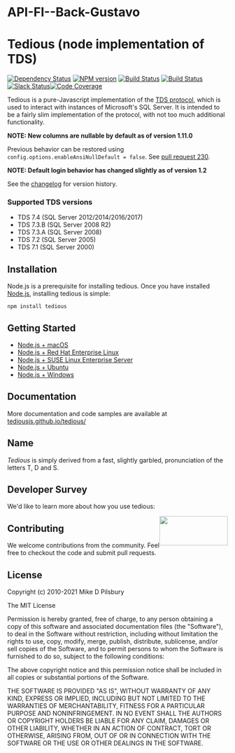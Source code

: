 # API-FI--Back-Gustavo
# Tedious (node implementation of TDS)
[![Dependency Status](https://david-dm.org/tediousjs/tedious.svg)](https://david-dm.org/tediousjs/tedious) [![NPM version](https://badge.fury.io/js/tedious.svg)](http://badge.fury.io/js/tedious) [![Build Status](https://secure.travis-ci.org/tediousjs/tedious.svg)](http://travis-ci.org/tediousjs/tedious) [![Build Status](https://ci.appveyor.com/api/projects/status/ike3p58hljpyffrl?svg=true)](https://ci.appveyor.com/project/tediousjs/tedious) [![Slack Status](https://tediousjs-slack.herokuapp.com/badge.svg)](https://tediousjs-slack.herokuapp.com/)[![Code Coverage](https://codecov.io/gh/tediousjs/tedious/badge.svg)](https://codecov.io/gh/tediousjs/tedious)


Tedious is a pure-Javascript implementation of the [TDS protocol](http://msdn.microsoft.com/en-us/library/dd304523.aspx),
which is used to interact with instances of Microsoft's SQL Server. It is intended to be a fairly slim implementation of the protocol, with not too much additional functionality.

**NOTE: New columns are nullable by default as of version 1.11.0**

Previous behavior can be restored using `config.options.enableAnsiNullDefault = false`. See [pull request 230](https://github.com/tediousjs/tedious/pull/230).

**NOTE: Default login behavior has changed slightly as of version 1.2**

See the [changelog](https://github.com/tediousjs/tedious/releases) for version history.


### Supported TDS versions

- TDS 7.4 (SQL Server 2012/2014/2016/2017)
- TDS 7.3.B (SQL Server 2008 R2)
- TDS 7.3.A (SQL Server 2008)
- TDS 7.2 (SQL Server 2005)
- TDS 7.1 (SQL Server 2000)

## Installation

Node.js is a prerequisite for installing tedious. Once you have installed [Node.js](https://nodejs.org/), installing tedious is simple:

    npm install tedious

## Getting Started
- [Node.js + macOS](https://www.microsoft.com/en-us/sql-server/developer-get-started/node/mac/)
- [Node.js + Red Hat Enterprise Linux](https://www.microsoft.com/en-us/sql-server/developer-get-started/node/rhel/)
- [Node.js + SUSE Linux Enterprise Server](https://www.microsoft.com/en-us/sql-server/developer-get-started/node/sles/)
- [Node.js + Ubuntu](https://www.microsoft.com/en-us/sql-server/developer-get-started/node/ubuntu/)
- [Node.js + Windows](https://www.microsoft.com/en-us/sql-server/developer-get-started/node/windows/)

<a name="documentation"></a>
## Documentation
More documentation and code samples are available at [tediousjs.github.io/tedious/](http://tediousjs.github.io/tedious/)

<a name="name"></a>
## Name
_Tedious_ is simply derived from a fast, slightly garbled, pronunciation of the letters T, D and S.

## Developer Survey

We'd like to learn more about how you use tedious:

<a href="https://aka.ms/mssqltedioussurvey"><img style="float: right;"  height="67" width="156" src="https://sqlchoice.blob.core.windows.net/sqlchoice/static/images/survey.png"></a>

<a name="contributing"></a>
## Contributing
We welcome contributions from the community. Feel free to checkout the code and submit pull requests.

<a name="license"></a>
## License

Copyright (c) 2010-2021 Mike D Pilsbury

The MIT License

Permission is hereby granted, free of charge, to any person obtaining a copy of this software and associated documentation files (the "Software"), to deal in the Software without restriction, including without limitation the rights to use, copy, modify, merge, publish, distribute, sublicense, and/or sell copies of the Software, and to permit persons to whom the Software is furnished to do so, subject to the following conditions:

The above copyright notice and this permission notice shall be included in all copies or substantial portions of the Software.

THE SOFTWARE IS PROVIDED "AS IS", WITHOUT WARRANTY OF ANY KIND, EXPRESS OR IMPLIED, INCLUDING BUT NOT LIMITED TO THE WARRANTIES OF MERCHANTABILITY, FITNESS FOR A PARTICULAR PURPOSE AND NONINFRINGEMENT. IN NO EVENT SHALL THE AUTHORS OR COPYRIGHT HOLDERS BE LIABLE FOR ANY CLAIM, DAMAGES OR OTHER LIABILITY, WHETHER IN AN ACTION OF CONTRACT, TORT OR OTHERWISE, ARISING FROM, OUT OF OR IN CONNECTION WITH THE SOFTWARE OR THE USE OR OTHER DEALINGS IN THE SOFTWARE.
